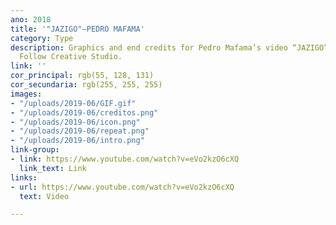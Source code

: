 ```yaml
---
ano: 2018
title: '"JAZIGO"—PEDRO MAFAMA'
category: Type
description: Graphics and end credits for Pedro Mafama’s video “JAZIGO” directed by
  Follow Creative Studio.
link: ''
cor_principal: rgb(55, 128, 131)
cor_secundaria: rgb(255, 255, 255)
images:
- "/uploads/2019-06/GIF.gif"
- "/uploads/2019-06/creditos.png"
- "/uploads/2019-06/icon.png"
- "/uploads/2019-06/repeat.png"
- "/uploads/2019-06/intro.png"
link-group:
- link: https://www.youtube.com/watch?v=eVo2kzO6cXQ
  link_text: Link
links:
- url: https://www.youtube.com/watch?v=eVo2kzO6cXQ
  text: Video

---
```

